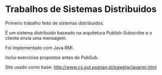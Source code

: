 # Trabalhos de Sistemas Distribuidos

Primeiro trabalho feito de sistemas distribuidos.

É um sistema distribuido baseado na arquitetura Publish-Subscribe e o cliente envia uma mensagem.

Foi implementado com Java RMI.

Inclui exercicios propostos antes do PubSub.

Site usado como base: <http://www.cs.put.poznan.pl/pawelw/javarmi.html>
